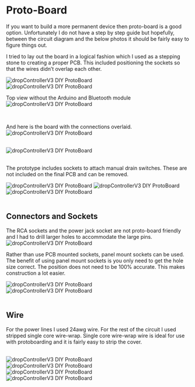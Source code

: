 

# Proto-Board
If you want to build a more permanent device then proto-board is a good option. Unfortunately I do not have a step by step guide but hopefully, between the circuit diagram and the below photos it should be fairly easy to figure things out.

I tried to lay out the board in a logical fashion which I used as a stepping stone to creating a proper PCB. This included positioning the sockets so that the wires didn’t overlap each other.


<img src="imgs/dropControllerV3_DIY_ProtoBoard_001.jpg" alt="dropControllerV3 DIY ProtoBoard" >

<br>

<img src="imgs/dropControllerV3_DIY_ProtoBoard_002_Back.jpg" alt="dropControllerV3 DIY ProtoBoard" >

<br>

Top view without the Arduino and Bluetooth module
<img src="imgs/dropControllerV3_DIY_ProtoBoard_003_NoArduino.jpg" alt="dropControllerV3 DIY ProtoBoard" >

<br>

And here is the board with the connections overlaid.
<img src="imgs/dropControllerV3_DIY_ProtoBoard_004.jpg" alt="dropControllerV3 DIY ProtoBoard" >

<br>

<img src="imgs/dropControllerV3_DIY_ProtoBoard_004_Overlay_Back.jpg" alt="dropControllerV3 DIY ProtoBoard" >

<br>
<br>

The prototype includes sockets to attach manual drain switches. These are not included on the final PCB and can be removed.

<img src="imgs/dropControllerV3_DIY_ProtoBoard_005_SwitchSockets.jpg" alt="dropControllerV3 DIY ProtoBoard" >


<img src="imgs/dropControllerV3_DIY_ProtoBoard_006_Switches.jpg" alt="dropControllerV3 DIY ProtoBoard" >


<img src="imgs/dropControllerV3_DIY_ProtoBoard_007_SwitchesBack.jpg" alt="dropControllerV3 DIY ProtoBoard" >

<br>
<br>

## Connectors and Sockets
The RCA sockets and the power jack socket are not proto-board friendly and I had to drill larger holes to accommodate the large pins.
<img src="imgs/dropControllerV3_DIY_ProtoBoard_008_RCA-Sockets.jpg" alt="dropControllerV3 DIY ProtoBoard" >
<br>

Rather than use PCB mounted sockets, panel mount sockets can be used.
The benefit of using panel mount sockets is you only need to get the hole size correct. The position does not need to be 100% accurate. This makes construction a lot easier.
<br>

<img src="imgs/dropControllerV3_DIY_ProtoBoard_009_PanelMountSockets.jpg" alt="dropControllerV3 DIY ProtoBoard" >
<br>

<img src="imgs/dropControllerV3_DIY_ProtoBoard_009_PanelMountSockets2.jpg" alt="dropControllerV3 DIY ProtoBoard" >

<br>
<br>

## Wire
For the power lines I used 24awg wire. For the rest of the circuit I used stripped single core wire-wrap. Single core wire-wrap wire is ideal for use with protoboarding and it is fairly easy to strip the cover.

<br>

<img src="imgs/dropControllerV3_DIY_ProtoBoard_010_wire.jpg" alt="dropControllerV3 DIY ProtoBoard" >

<br>

<img src="imgs/dropControllerV3_DIY_ProtoBoard_011_wire2.jpg" alt="dropControllerV3 DIY ProtoBoard" >

<br>

<img src="imgs/dropControllerV3_DIY_ProtoBoard_013_wire4.jpg" alt="dropControllerV3 DIY ProtoBoard" >

<br>

<img src="imgs/dropControllerV3_DIY_ProtoBoard_012_wire3.jpg" alt="dropControllerV3 DIY ProtoBoard" >


<br>
<br>

